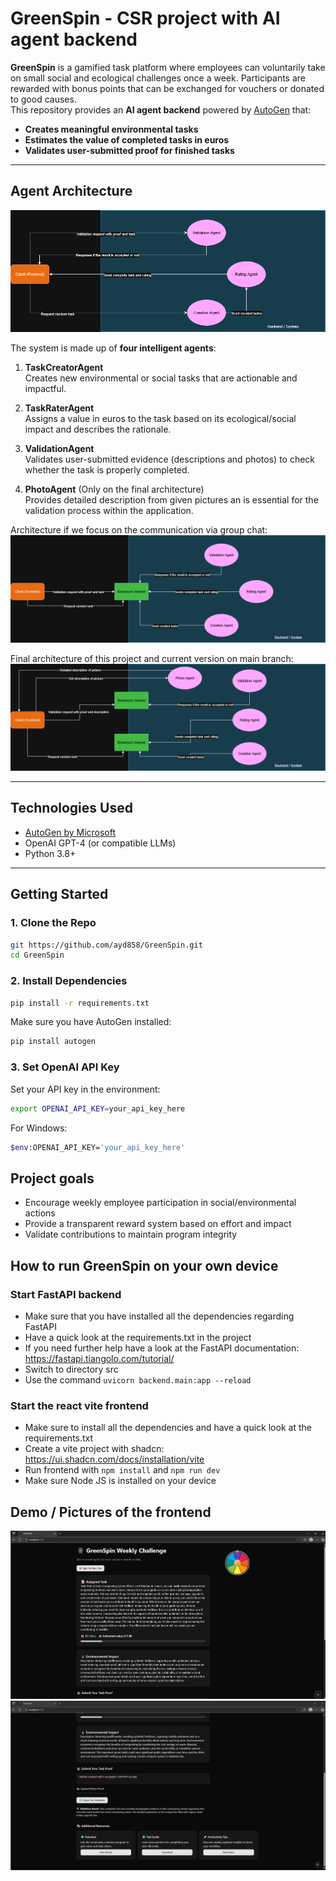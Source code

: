 #  GreenSpin - CSR project with AI agent backend

**GreenSpin** is a gamified task platform where employees can voluntarily take on small social and ecological challenges once a week. Participants are rewarded with bonus points that can be exchanged for vouchers or donated to good causes.  
This repository provides an **AI agent backend** powered by [AutoGen](https://github.com/microsoft/autogen) that:

-  **Creates meaningful environmental tasks**
-  **Estimates the value of completed tasks in euros**
-  **Validates user-submitted proof for finished tasks**

---

##  Agent Architecture
![AI agent architecture](img/agent.drawio(1).png)

The system is made up of **four intelligent agents**:

1. **TaskCreatorAgent**  
   Creates new environmental or social tasks that are actionable and impactful.

2. **TaskRaterAgent**  
   Assigns a value in euros to the task based on its ecological/social impact and describes the rationale.

3. **ValidationAgent**  
   Validates user-submitted evidence (descriptions and photos) to check whether the task is properly completed.

4. **PhotoAgent** (Only on the final architecture)\
   Provides detailed description from given pictures an is essential for the validation process within the application.

Architecture if we focus on the communication via group chat:
![AI agent architecture group chat](img/agent(1).drawio.png)

Final architecture of this project and current version on main branch:
![AI agent final](img/LatestArch.drawio.png)

---

##  Technologies Used

- [AutoGen by Microsoft](https://github.com/microsoft/autogen)
- OpenAI GPT-4 (or compatible LLMs)
- Python 3.8+

---

##  Getting Started

### 1. Clone the Repo

```bash
git https://github.com/ayd858/GreenSpin.git
cd GreenSpin
```
### 2. Install Dependencies

```bash
pip install -r requirements.txt
```
Make sure you have AutoGen installed:

```bash
pip install autogen
```

### 3. Set OpenAI API Key

Set your API key in the environment:
```bash
export OPENAI_API_KEY=your_api_key_here
```
For Windows:
```bash
$env:OPENAI_API_KEY='your_api_key_here'
```

## Project goals
- Encourage weekly employee participation in social/environmental actions
- Provide a transparent reward system based on effort and impact
- Validate contributions to maintain program integrity

## How to run GreenSpin on your own device

### Start FastAPI backend
- Make sure that you have installed all the dependencies regarding FastAPI
- Have a quick look at the requirements.txt in the project
- If you need further help have a look at the FastAPI documentation: https://fastapi.tiangolo.com/tutorial/
- Switch to directory src
- Use the command `uvicorn backend.main:app --reload`

### Start the react vite frontend
- Make sure to install all the dependencies and have a quick look at the requirements.txt
- Create a vite project with shadcn: https://ui.shadcn.com/docs/installation/vite
- Run frontend with `npm install` and `npm run dev`
- Make sure Node JS is installed on your device

## Demo / Pictures of the frontend
![frontend pic1](img/frontend_pic1.png)
![frontend pic2](img/frontend_pic2.png)
